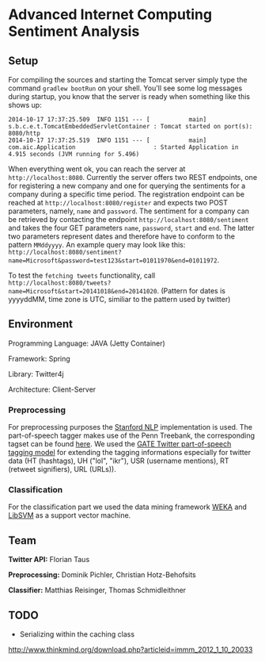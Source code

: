 Advanced Internet Computing Sentiment Analysis
===

## Setup

For compiling the sources and starting the Tomcat server simply type the command
`gradlew bootRun` on your shell. You'll see some log messages during startup,
you know that the server is ready when something like this shows up:

```
2014-10-17 17:37:25.509  INFO 1151 --- [           main] s.b.c.e.t.TomcatEmbeddedServletContainer : Tomcat started on port(s): 8080/http
2014-10-17 17:37:25.519  INFO 1151 --- [           main] com.aic.Application                      : Started Application in 4.915 seconds (JVM running for 5.496)
```

When everything went ok, you can reach the server at `http://localhost:8080`.
Currently the server offers two REST endpoints, one for registering a new
company and one for querying the sentiments for a company during a specific
time period. The registration endpoint can be reached at `http://localhost:8080/register`
and expects two POST parameters, namely, `name` and `password`. The sentiment for
a company can be retrieved by contacting the endpoint `http://localhost:8080/sentiment`
and takes the four GET parameters `name`, `password`, `start` and `end`. The latter
two parameters represent dates and therefore have to conform to the pattern `MMddyyyy`. An
example query may look like this: `http://localhost:8080/sentiment?name=Microsoft&password=test123&start=01011970&end=01011972`.

To test the `fetching tweets` functionality, call `http://localhost:8080/tweets?name=Microsoft&start=20141018&end=20141020`. (Pattern for dates is yyyyddMM, time zone is UTC, similiar to the pattern used by twitter)

## Environment

Programming Language: JAVA (Jetty Container)

Framework: Spring

Library: Twitter4j

Architecture: Client-Server


### Preprocessing

For preprocessing purposes the [Stanford NLP](http://nlp.stanford.edu) implementation is used. The part-of-speech
tagger makes use of the Penn Treebank, the corresponding tagset can be found
[here](http://www.comp.leeds.ac.uk/ccalas/tagsets/upenn.html). We used the
[GATE Twitter part-of-speech tagging model](https://gate.ac.uk/wiki/twitter-postagger.html) for extending the
tagging informations especially for twitter data (HT (hashtags), UH ("lol", "ikr"), USR (username mentions),
RT (retweet signifiers), URL (URLs)).

### Classification

For the classification part we used the data mining framework [WEKA](http://www.cs.waikato.ac.nz/ml/weka/) and
[LibSVM](http://www.csie.ntu.edu.tw/~cjlin/libsvm/) as a support vector machine.

## Team

**Twitter API:** Florian Taus

**Preprocessing:** Dominik Pichler, Christian Hotz-Behofsits

**Classifier:** Matthias Reisinger, Thomas Schmidleithner

## TODO

 - Serializing within the caching class

http://www.thinkmind.org/download.php?articleid=immm_2012_1_10_20033
